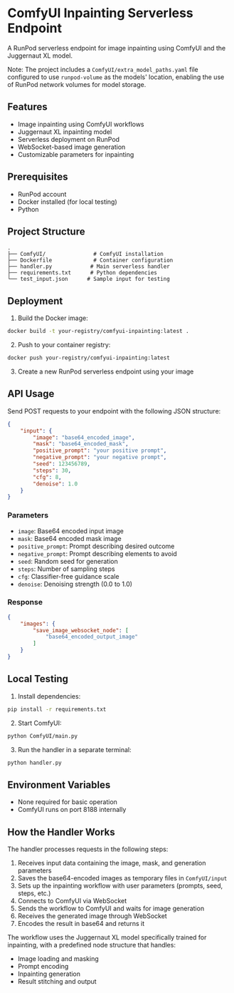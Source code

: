 # ComfyUI Inpainting Serverless Endpoint

A RunPod serverless endpoint for image inpainting using ComfyUI and the Juggernaut XL model.

Note: The project includes a `ComfyUI/extra_model_paths.yaml` file configured to use `runpod-volume` as the models' location, enabling the use of RunPod network volumes for model storage.

## Features

- Image inpainting using ComfyUI workflows
- Juggernaut XL inpainting model
- Serverless deployment on RunPod
- WebSocket-based image generation
- Customizable parameters for inpainting

## Prerequisites

- RunPod account
- Docker installed (for local testing)
- Python

## Project Structure

```
.
├── ComfyUI/               # ComfyUI installation
├── Dockerfile             # Container configuration
├── handler.py            # Main serverless handler
├── requirements.txt      # Python dependencies
└── test_input.json      # Sample input for testing
```

## Deployment

1. Build the Docker image:
```bash
docker build -t your-registry/comfyui-inpainting:latest .
```

2. Push to your container registry:
```bash
docker push your-registry/comfyui-inpainting:latest
```

3. Create a new RunPod serverless endpoint using your image

## API Usage

Send POST requests to your endpoint with the following JSON structure:

```json
{
    "input": {
        "image": "base64_encoded_image",
        "mask": "base64_encoded_mask",
        "positive_prompt": "your positive prompt",
        "negative_prompt": "your negative prompt",
        "seed": 123456789,
        "steps": 30,
        "cfg": 8,
        "denoise": 1.0
    }
}
```

### Parameters

- `image`: Base64 encoded input image
- `mask`: Base64 encoded mask image
- `positive_prompt`: Prompt describing desired outcome
- `negative_prompt`: Prompt describing elements to avoid
- `seed`: Random seed for generation
- `steps`: Number of sampling steps
- `cfg`: Classifier-free guidance scale
- `denoise`: Denoising strength (0.0 to 1.0)

### Response

```json
{
    "images": {
        "save_image_websocket_node": [
            "base64_encoded_output_image"
        ]
    }
}
```

## Local Testing

1. Install dependencies:
```bash
pip install -r requirements.txt
```

2. Start ComfyUI:
```bash
python ComfyUI/main.py
```

3. Run the handler in a separate terminal:
```bash
python handler.py
```

## Environment Variables

- None required for basic operation
- ComfyUI runs on port 8188 internally

## How the Handler Works

The handler processes requests in the following steps:

1. Receives input data containing the image, mask, and generation parameters
2. Saves the base64-encoded images as temporary files in `ComfyUI/input`
3. Sets up the inpainting workflow with user parameters (prompts, seed, steps, etc.)
4. Connects to ComfyUI via WebSocket
5. Sends the workflow to ComfyUI and waits for image generation
6. Receives the generated image through WebSocket
7. Encodes the result in base64 and returns it

The workflow uses the Juggernaut XL model specifically trained for inpainting, with a predefined node structure that handles:
- Image loading and masking
- Prompt encoding
- Inpainting generation
- Result stitching and output
